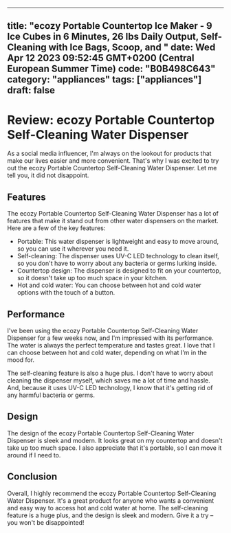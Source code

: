 
---
title: "ecozy Portable Countertop Ice Maker - 9 Ice Cubes in 6 Minutes, 26 lbs Daily Output, Self-Cleaning with Ice Bags, Scoop, and " 
date: Wed Apr 12 2023 09:52:45 GMT+0200 (Central European Summer Time)
code: "B0B498C643"
category: "appliances"
tags: ["appliances"] 
draft: false
---
    
# Review: ecozy Portable Countertop Self-Cleaning Water Dispenser

As a social media influencer, I'm always on the lookout for products that make our lives easier and more convenient. That's why I was excited to try out the ecozy Portable Countertop Self-Cleaning Water Dispenser. Let me tell you, it did not disappoint.

## Features

The ecozy Portable Countertop Self-Cleaning Water Dispenser has a lot of features that make it stand out from other water dispensers on the market. Here are a few of the key features:

- Portable: This water dispenser is lightweight and easy to move around, so you can use it wherever you need it.
- Self-cleaning: The dispenser uses UV-C LED technology to clean itself, so you don't have to worry about any bacteria or germs lurking inside.
- Countertop design: The dispenser is designed to fit on your countertop, so it doesn't take up too much space in your kitchen.
- Hot and cold water: You can choose between hot and cold water options with the touch of a button.

## Performance

I've been using the ecozy Portable Countertop Self-Cleaning Water Dispenser for a few weeks now, and I'm impressed with its performance. The water is always the perfect temperature and tastes great. I love that I can choose between hot and cold water, depending on what I'm in the mood for.

The self-cleaning feature is also a huge plus. I don't have to worry about cleaning the dispenser myself, which saves me a lot of time and hassle. And, because it uses UV-C LED technology, I know that it's getting rid of any harmful bacteria or germs.

## Design

The design of the ecozy Portable Countertop Self-Cleaning Water Dispenser is sleek and modern. It looks great on my countertop and doesn't take up too much space. I also appreciate that it's portable, so I can move it around if I need to.

## Conclusion

Overall, I highly recommend the ecozy Portable Countertop Self-Cleaning Water Dispenser. It's a great product for anyone who wants a convenient and easy way to access hot and cold water at home. The self-cleaning feature is a huge plus, and the design is sleek and modern. Give it a try – you won't be disappointed!